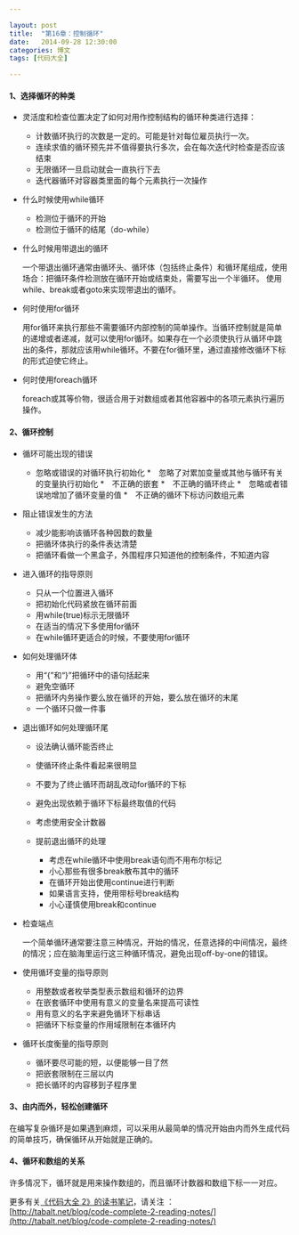 ```yaml
---

layout: post
title:  "第16章：控制循环"
date:   2014-09-28 12:30:00
categories: 博文
tags: [代码大全]

---
```



#### 1、选择循环的种类

* 灵活度和检查位置决定了如何对用作控制结构的循环种类进行选择：


	* 计数循环执行的次数是一定的。可能是针对每位雇员执行一次。
	* 连续求值的循环预先并不值得要执行多次，会在每次迭代时检查是否应该结束
	* 无限循环一旦启动就会一直执行下去
	* 迭代器循环对容器类里面的每个元素执行一次操作
	

* 什么时候使用while循环

	* 检测位于循环的开始
	* 检测位于循环的结尾（do-while）

* 什么时候用带退出的循环

	一个带退出循环通常由循环头、循环体（包括终止条件）和循环尾组成，使用场合：把循环条件检测放在循环开始或结束处，需要写出一个半循环。	使用while、break或者goto来实现带退出的循环。

* 何时使用for循环
	
	用for循环来执行那些不需要循环内部控制的简单操作。当循环控制就是简单的递增或者递减，就可以使用for循环。如果存在一个必须使执行从循环中跳出的条件，那就应该用while循环。不要在for循环里，通过直接修改循环下标的形式迫使它终止。

* 何时使用foreach循环

	foreach或其等价物，很适合用于对数组或者其他容器中的各项元素执行遍历操作。


#### 2、循环控制

* 循环可能出现的错误

	* 忽略或错误的对循环执行初始化
	*　忽略了对累加变量或其他与循环有关的变量执行初始化
	*　不正确的嵌套
	*　不正确的循环终止
	*　忽略或者错误地增加了循环变量的值
	*　不正确的循环下标访问数组元素

* 阻止错误发生的方法

	* 减少能影响该循环各种因数的数量
	* 把循环体执行的条件表达清楚
	* 把循环看做一个黑盒子，外围程序只知道他的控制条件，不知道内容

* 进入循环的指导原则

	* 只从一个位置进入循环
	* 把初始化代码紧放在循环前面
	* 用while(true)标示无限循环
	* 在适当的情况下多使用for循环
	* 在while循环更适合的时候，不要使用for循环

* 如何处理循环体

	* 用“{”和“}”把循环中的语句括起来
	* 避免空循环
	* 把循环内务操作要么放在循环的开始，要么放在循环的末尾
	* 一个循环只做一件事

* 退出循环如何处理循环尾

	* 设法确认循环能否终止
	* 使循环终止条件看起来很明显
	* 不要为了终止循环而胡乱改动for循环的下标
	* 避免出现依赖于循环下标最终取值的代码
	* 考虑使用安全计数器
	* 提前退出循环的处理

		* 考虑在while循环中使用break语句而不用布尔标记
		* 小心那些有很多break散布其中的循环
		* 在循环开始出使用continue进行判断
		* 如果语言支持，使用带标号break结构
		* 小心谨慎使用break和continue

* 检查端点

	一个简单循环通常要注意三种情况，开始的情况，任意选择的中间情况，最终的情况；应在脑海里运行这三种循环情况，避免出现off-by-one的错误。

* 使用循环变量的指导原则

	* 用整数或者枚举类型表示数组和循环的边界
	* 在嵌套循环中使用有意义的变量名来提高可读性
	* 用有意义的名字来避免循环下标串话
	* 把循环下标变量的作用域限制在本循环内

* 循环长度衡量的指导原则

	* 循环要尽可能的短，以便能够一目了然
	* 把嵌套限制在三层以内
	* 把长循环的内容移到子程序里


#### 3、由内而外，轻松创建循环

在编写复杂循环是如果遇到麻烦，可以采用从最简单的情况开始由内而外生成代码的简单技巧，确保循环从开始就是正确的。


#### 4、循环和数组的关系

许多情况下，循环就是用来操作数组的，而且循环计数器和数组下标一一对应。
	 



更多有关[《代码大全 2》的读书笔记](http://tabalt.net/blog/code-complete-2-reading-notes/)，请关注 ：  
[http://tabalt.net/blog/code-complete-2-reading-notes/](http://tabalt.net/blog/code-complete-2-reading-notes/)




